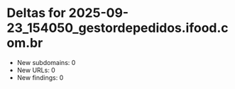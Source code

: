 # Deltas for 2025-09-23_154050_gestordepedidos.ifood.com.br
- New subdomains: 0
- New URLs: 0
- New findings: 0
